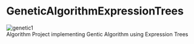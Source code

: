 # GeneticAlgorithmExpressionTrees
![genetic1](https://github.com/user-attachments/assets/23ea4af4-eae8-414d-a340-f122ed35c494) <br/>
Algorithm Project implementing Gentic Algorithm using Expression Trees
